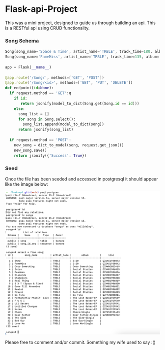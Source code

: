 # Flask-api-Project

This was a mini project, designed to guide us through building an api. This is a RESTful api using CRUD functionality.

### Song Schema

``` py
Song(song_name='Space & Time', artist_name='TRBLE', track_time=180, album='Social Studies').save()
Song(song_name='FameMiss', artist_name='TRBLE', track_time=135, album='3:20').save()

app = Flask(__name__)

@app.route('/Song/', methods=['GET', 'POST'])
@app.route('/Song/<id>', methods=['GET', 'PUT', 'DELETE'])
def endpoint(id=None):
  if request.method == 'GET':q
    if id: 
       return jsonify(model_to_dict(Song.get(Song.id == id)))
    else:
      song_list = []
      for song in Song.select():
        song_list.append(model_to_dict(song))
      return jsonify(song_list)

  if request.method == 'POST':
    new_song = dict_to_model(song, request.get_json())
    new_song.save()
    return jsonify({'Success': True}) 
```

### Seed

Once the file has been seeded and accessed in postgresql it should appear like the image below:

![ALT](/seed%20data%20update.png)


Please free to comment and/or commit. Something my wife used to say :()
